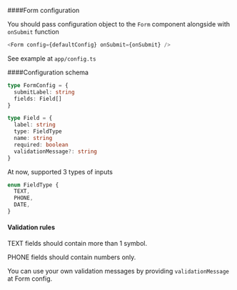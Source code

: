 ####Form configuration

You should pass configuration object to the `Form` component alongside with `onSubmit` function

```typescript jsx
<Form config={defaultConfig} onSubmit={onSubmit} />
```
See example at `app/config.ts`

####Configuration schema

```typescript
type FormConfig = {
  submitLabel: string
  fields: Field[]
}

type Field = {
  label: string
  type: FieldType
  name: string
  required: boolean
  validationMessage?: string
}
```
At now, supported 3 types of inputs

```typescript
enum FieldType {
  TEXT,
  PHONE,
  DATE,
}
```

#### Validation rules
TEXT fields should contain more than 1 symbol.

PHONE fields should contain numbers only.

You can use your own validation messages by providing `validationMessage` at Form config.
